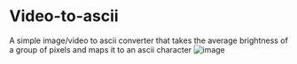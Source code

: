 # Video-to-ascii


A simple image/video to ascii converter that takes the average brightness of a group of pixels and maps it to an ascii character
![image](https://user-images.githubusercontent.com/22344603/157023709-22415807-3f02-4bf4-ba66-4ccb6c8da1f3.png)

